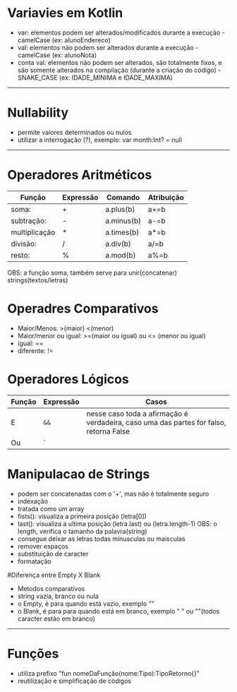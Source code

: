 # Variavies em Kotlin

 - var: elementos podem ser alterados/modificados durante a execução - camelCase (ex: alunoEndereco)
 - val: elementos não podem ser alterados durante a execução - camelCase (ex: alunoNota)
 - conta val: elementos não podem ser alterados, são totalmente fixos, e são somente alterados na compilação (durante a criação do código) - SNAKE_CASE (ex: IDADE_MINIMA e IDADE_MAXIMA)
___
# Nullability
 - permite valores determinados ou nulos
 - utilizar a interrogação (?), exemplo: var month:Int? = null
 ___
# Operadores Aritméticos
 |  Função      | Expressão | Comando  | Atribuição|
 |--------------|-----------|----------|-----------|
 | soma:        |  +        |a.plus(b) |a+=b       |
 | subtração:   |  -        |a.minus(b)|a-=b       |
 | multiplicação|  *        |a.times(b)|a*=b       |
 | divisão:     |  /        |a.div(b)  |a/=b       |
 | resto:       |  %        |a.mod(b)  |a%=b       |

OBS: a função soma, também serve para unir(concatenar) strings(textos/letras)

# Operadres Comparativos
 - Maior/Menos: >(maior) <(menor)
 - Maior/menor ou igual: >=(maior ou igual) ou <= (menor ou igual)
 - igual: ==
 - diferente: !=

# Operadores Lógicos
|Função|Expressão|Casos                                                                                                      |
|---   |---      |---                                                                                                        |
|E     | `&&`    |nesse caso toda a afirmação é verdadeira, caso uma das partes for falso, retorna False                     |
|Ou    | ` | | `    |avalia se uma das partes é verdadeira, para retornar True, caso todas as partes forem falsa, retorna False |

# Manipulacao de Strings
 - podem ser concatenadas com o '+', mas não é totalmente seguro
 - indexação
 - tratada como um array
 - fists(): visualiza a primeira posição (letra[0])
 - last(): visualiza a ultima posição (letra.last) ou (letra.length-1) OBS: o length, verifica o tamanho da palavra(string)
 - consegue deixar as letras todas minusculas ou maisculas
 - remover espaços
 - substituição de caracter
 - formatação

#Diferença entre Empty X Blank

 - Metodos comparativos
 - string vazia, branco ou nula
 - o Empty, é para quando está vazio, exemplo ""
 - o Blank, é para para quando está em branco, exemplo "    " ou ""(todos caracter estão em branco)

___
# Funções
 - utiliza prefixo "fun nomeDaFunção(nome:Tipo):TipoRetorno{}"
 - reutilização e simplificação de códigos
